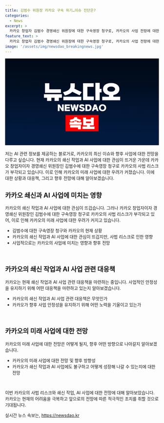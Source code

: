 ```yaml
---
title: 김범수 위원장 카카오 구속 위기…이슈 진단은?
categories:
  - News
excerpt: >
  카카오 창업자 김범수 경영쇄신 위원장에 대한 구속영장 청구로, 카카오의 사업 전망에 대한 우려가 고조되고 있다. 이는 플랫폼 사업의 특성상 성장을 위한 걸림돌로 작용할 수 있으며, 사업 방향성과 AI 분야 등에서의 의사결정에 영향을 미칠 것으로 보인다. 하지만 현재까지는 사업적인 영향은 제한적으로 보이며, 기존 경영진들의 역할이 더 중요해진 시점으로 평가되고 있다.
feature_text: >
  카카오 창업자 김범수 경영쇄신 위원장에 대한 구속영장 청구로, 카카오의 사업 전망에 대한 우려가 고조되고 있다. 이는 플랫폼 사업의 특성상 성장을 위한 걸림돌로 작용할 수 있으며, 사업 방향성과 AI 분야 등에서의 의사결정에 영향을 미칠 것으로 보인다. 하지만 현재까지는 사업적인 영향은 제한적으로 보이며, 기존 경영진들의 역할이 더 중요해진 시점으로 평가되고 있다.
image: '/assets/img/newsdao_breakingnews.jpg'
---
```


<p><img src="/assets/img/newsdao_breakingnews.jpg" alt="pcversion 속보" /></p>

<p>저는 AI 관련 정보를 제공하는 블로거로, 카카오의 최신 이슈와 향후 사업에 대한 전망을 다루고 싶습니다. 현재 카카오의 쇄신 작업과 AI 사업에 대한 관심이 뜨거운 가운데 카카오 창업자이자 경영쇄신 위원장인 김범수에 대한 구속영장 청구로 카카오의 사법 리스크가 부각되고 있습니다. 이로 인해 카카오의 미래 사업에 대한 우려가 커졌습니다. 이에 대한 상황과 대응책, 그리고 향후 전망에 대해 알아보겠습니다. </p>

<h2 data-ke-size="size26">카카오 쇄신과 AI 사업에 미치는 영향</h2>

<p>카카오의 쇄신 작업과 AI 사업에 대한 관심이 뜨겁습니다. 그러나 카카오 창업자이자 경영쇄신 위원장인 김범수에 대한 구속영장 청구로 카카오의 사법 리스크가 부각되고 있어, 이로 인해 카카오의 미래 사업에 대한 우려가 커지고 있습니다.</p>

<ul>
  <li>김범수에 대한 구속영장 청구와 카카오의 현재 상황</li>
  <li>카카오의 쇄신 작업과 AI 사업에 대한 관심이 뜨겁지만, 사법 리스크로 인한 영향</li>
  <li>사업적으로는 카카오의 사업에 미치는 영향과 향후 전망</li>
</ul>

<p data-ke-size="size16">&nbsp;</p>

<h2 data-ke-size="size26">카카오의 쇄신 작업과 AI 사업 관련 대응책</h2>

<p>카카오는 현재 쇄신 작업과 AI 사업 관련 대응책을 마련하는 중입니다. 사업적인 안정성을 유지하기 위해 어떤 대응책을 마련하고 있는지 알아보겠습니다.</p>

<ul>
  <li>카카오의 쇄신 작업과 AI 사업 관련 대응책은 무엇인가</li>
  <li>카카오가 향후 사업 안정성을 유지하기 위해 어떤 노력을 기울이고 있는가</li>
</ul>

<p data-ke-size="size16">&nbsp;</p>

<h2 data-ke-size="size26">카카오의 미래 사업에 대한 전망</h2>

<p>카카오의 미래 사업에 대한 전망은 어떻게 될지, 향후 어떤 방향으로 나아갈지 알아보겠습니다.</p>

<ul>
  <li>카카오의 미래 사업에 대한 전망 및 향후 방향성</li>
  <li>카카오가 쇄신 작업과 AI 사업에도 불구하고 어떻게 성장해 나갈 수 있는지에 대한 전망</li>
</ul>

<p data-ke-size="size16">&nbsp;</p>

<p>이번 카카오의 사법 리스크와 쇄신 작업, AI 사업에 대한 전망에 대해 알아보았습니다. 카카오는 현재의 어려움을 극복하고 앞으로의 전망에 따른 적극적인 조치를 취할 것으로 기대됩니다.</p>
실시간 뉴스 속보는, <a href="https://newsdao.kr" rel="dofollow">https://newsdao.kr</a>


